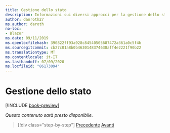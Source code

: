 ```yaml
---
title: Gestione dello stato
description: Informazioni sui diversi approcci per la gestione dello stato nei Web Form ASP.NET e Blazor .
author: danroth27
ms.author: daroth
no-loc:
- Blazor
ms.date: 09/11/2019
ms.openlocfilehash: 390822ff93a928c84540505687472a361a0c5f4b
ms.sourcegitcommit: cb27c01a8b0b4630148374638aff4e2221f90b22
ms.translationtype: MT
ms.contentlocale: it-IT
ms.lasthandoff: 07/09/2020
ms.locfileid: "86173094"
---
```

# <a name="state-management"></a>Gestione dello stato

[!INCLUDE [book-preview](../../../includes/book-preview.md)]

*Questo contenuto sarà presto disponibile.*

<!--
- View state
- Session state
- Local storage
- App state
-->

>[!div class="step-by-step"]
>[Precedente](pages-routing-layouts.md) 
> [Avanti](forms-validation.md)
